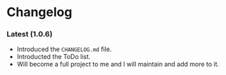 # Changelog

### Latest (1.0.6)
- Introduced the ``CHANGELOG.md`` file.
- Introducted the ToDo list.
- Will become a full project to me and I will maintain and add more to it.